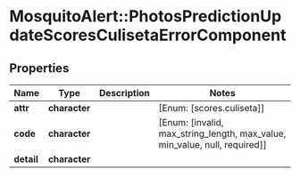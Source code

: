 # MosquitoAlert::PhotosPredictionUpdateScoresCulisetaErrorComponent


## Properties
Name | Type | Description | Notes
------------ | ------------- | ------------- | -------------
**attr** | **character** |  | [Enum: [scores.culiseta]] 
**code** | **character** |  | [Enum: [invalid, max_string_length, max_value, min_value, null, required]] 
**detail** | **character** |  | 


